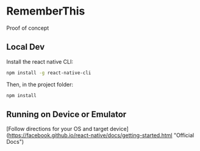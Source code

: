 # RememberThis
Proof of concept

## Local Dev
Install the react native CLI:
```bash
npm install -g react-native-cli
```

Then, in the project folder:
```bash
npm install
```
## Running on Device or Emulator

[Follow directions for your OS and target device] (https://facebook.github.io/react-native/docs/getting-started.html "Official Docs")

